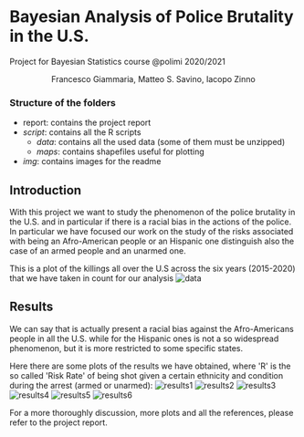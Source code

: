 # Bayesian Analysis of Police Brutality in the U.S.
Project for Bayesian Statistics course @polimi 2020/2021
<p align="center">Francesco Giammaria, Matteo S. Savino, Iacopo Zinno</p>

### Structure of the folders
* report: contains the project report
* *script*: contains all the R scripts
  * *data*: contains all the used data (some of them must be unzipped)
  * *maps*: contains shapefiles useful for plotting
* *img*: contains images for the readme

## Introduction
With this project we want to study the phenomenon of the police brutality in the U.S. and in particular if there is a racial bias in the actions of the police. 
In particular we have focused our work on the study of the risks associated with being an Afro-American people or an Hispanic one distinguish also the case of an armed people and an unarmed one.

This is a plot of the killings all over the U.S across the six years (2015-2020) that we have taken in count for our analysis
![data](img/USA_LAKERS.PNG)

## Results
We can say that is actually present a racial bias against the Afro-Americans people in all the U.S. while for the Hispanic ones is not a so widespread phenomenon, but it is more restricted to some specific states. 

Here there are some plots of the results we have obtained, where 'R' is the so called 'Risk Rate' of being shot given a certain ethnicity and condition during the arrest (armed or unarmed):
![results1](img/HA_Risk_Heatmap.PNG)
![results2](img/BA_Risk_Heatmap.PNG)
![results3](img/caterpillar_Risk_BA.PNG)
![results4](img/caterpillar_Risk_BU.PNG)
![results5](img/caterpillar_Risk_HA.PNG)
![results6](img/caterpillar_Risk_HU.PNG)


For a more thoroughly discussion, more plots and all the references, please refer to the project report.
